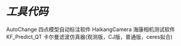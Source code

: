 # ***工具代码***
AutoChange 四点模型自动标注软件
HaikangCamera 海康相机测试软件
KF_Predict_QT 卡尔曼滤波仿真器(观测版，CJ版，普通版，ceres拟合)


